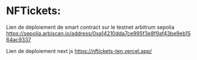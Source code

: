 # NFTickets:
Lien de déploiement de smart contract sur le testnet arbitrum sepolia
https://sepolia.arbiscan.io/address/0xa14210dda7ce995f3e8f9af43be9eb1564ac9337

Lien de deploiement next js
https://nftickets-ten.vercel.app/


